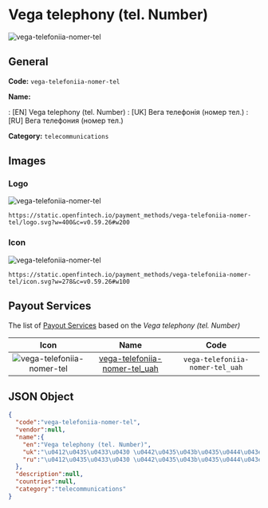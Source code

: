 
# Vega telephony (tel. Number) 
![vega-telefoniia-nomer-tel](https://static.openfintech.io/payment_methods/vega-telefoniia-nomer-tel/logo.svg?w=400&c=v0.59.26#w200)  

## General 
**Code:** `vega-telefoniia-nomer-tel` 
 
**Name:** 
 
:	[EN] Vega telephony (tel. Number) 
:	[UK] Вега телефонія (номер тел.) 
:	[RU] Вега телефония (номер тел.) 
 
**Category:** `telecommunications` 
 

## Images 

### Logo 
![vega-telefoniia-nomer-tel](https://static.openfintech.io/payment_methods/vega-telefoniia-nomer-tel/logo.svg?w=400&c=v0.59.26#w200)  

```
https://static.openfintech.io/payment_methods/vega-telefoniia-nomer-tel/logo.svg?w=400&c=v0.59.26#w200
```  

### Icon 
![vega-telefoniia-nomer-tel](https://static.openfintech.io/payment_methods/vega-telefoniia-nomer-tel/icon.svg?w=278&c=v0.59.26#w100)  

```
https://static.openfintech.io/payment_methods/vega-telefoniia-nomer-tel/icon.svg?w=278&c=v0.59.26#w100
```  

## Payout Services 
 
The list of [Payout Services](/payout-services/) based on the _Vega telephony (tel. Number)_ 

|Icon|Name|Code| 
|:---:|:---:|:---:| 
|![vega-telefoniia-nomer-tel](https://static.openfintech.io/payout_methods/vega-telefoniia-nomer-tel/icon.png?w=278&c=v0.59.26#w40) |[vega-telefoniia-nomer-tel_uah](/payout-services/vega-telefoniia-nomer-tel_uah/)|`vega-telefoniia-nomer-tel_uah`| 
 

## JSON Object 

```json
{
  "code":"vega-telefoniia-nomer-tel",
  "vendor":null,
  "name":{
    "en":"Vega telephony (tel. Number)",
    "uk":"\u0412\u0435\u0433\u0430 \u0442\u0435\u043b\u0435\u0444\u043e\u043d\u0456\u044f (\u043d\u043e\u043c\u0435\u0440 \u0442\u0435\u043b.)",
    "ru":"\u0412\u0435\u0433\u0430 \u0442\u0435\u043b\u0435\u0444\u043e\u043d\u0438\u044f (\u043d\u043e\u043c\u0435\u0440 \u0442\u0435\u043b.)"
  },
  "description":null,
  "countries":null,
  "category":"telecommunications"
}
```  
